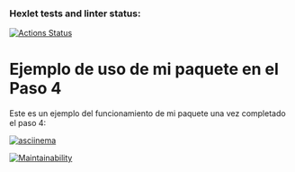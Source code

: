 ### Hexlet tests and linter status:
[![Actions Status](https://github.com/Jonathan7796/fullstack-javascript-project-103/actions/workflows/hexlet-check.yml/badge.svg)](https://github.com/Jonathan7796/fullstack-javascript-project-103/actions)

# Ejemplo de uso de mi paquete en el Paso 4

Este es un ejemplo del funcionamiento de mi paquete una vez completado el paso 4:

[![asciinema](https://asciinema.org/a/4OniYor1B9f7DvkKADkC1NR2J.svg)](https://asciinema.org/a/4OniYor1B9f7DvkKADkC1NR2J)

[![Maintainability](https://qlty.sh/badges/24cc7cb2-3723-448b-bf18-9a43cf42d70a/maintainability.svg)](https://qlty.sh/gh/Jonathan7796/projects/fullstack-javascript-project-103)
